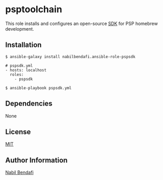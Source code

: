 psptoolchain
============

This role installs and configures an open-source [SDK](https://github.com/pspdev/pspsdk) for PSP homebrew development.

Installation
------------

```
$ ansible-galaxy install nabilbendafi.ansible-role-pspsdk 
```

```
# pspsdk.yml
- hosts: localhost
  roles:
    - pspsdk
```

```
$ ansible-playbook pspsdk.yml
```

Dependencies
------------

None

License
-------

[MIT](LICENSE.txt)

Author Information
------------------

[Nabil Bendafi](https://github.com/nabilbendafi)
